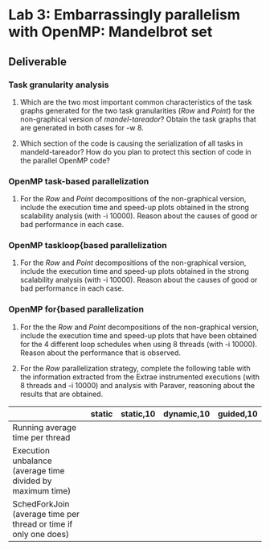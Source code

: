 # Lab 3: Embarrassingly parallelism with OpenMP: Mandelbrot set

## Deliverable

### Task granularity analysis

1. Which are the two most important common characteristics of the task graphs generated for the two task granularities (_Row_ and _Point_) for the non-graphical version of _mandel-tareador_? Obtain the task graphs that are generated in both cases for -w 8.

2. Which section of the code is causing the serialization of all tasks in mandeld-tareador? How do you plan to protect this section of code in the parallel OpenMP code?

### OpenMP task-based parallelization

1. For the _Row_ and _Point_ decompositions of the non-graphical version, include the execution time and speed-up plots obtained in the strong scalability analysis (with -i 10000). Reason about the causes of good or bad performance in each case.

### OpenMP taskloop{based parallelization

1. For the _Row_ and _Point_ decompositions of the non-graphical version, include the execution time and speed-up plots obtained in the strong scalability analysis (with -i 10000). Reason about the causes of good or bad performance in each case.

### OpenMP for{based parallelization

1. For the the _Row_ and _Point_ decompositions of the non-graphical version, include the execution time and speed-up plots that have been obtained for the 4 different loop schedules when using 8 threads (with -i 10000). Reason about the performance that is observed.

2. For the _Row_ parallelization strategy, complete the following table with the information extracted from the Extrae instrumented executions (with 8 threads and -i 10000) and analysis with Paraver, reasoning about the results that are obtained.

|                                                                  | static | static,10 | dynamic,10 | guided,10 |
|------------------------------------------------------------------|--------|-----------|------------|-----------|
|                  Running average time per thread                 |        |           |            |           |
|    Execution unbalance (average time divided by maximum time)    |        |           |            |           |
| SchedForkJoin (average time per thread or time if only one does) |        |           |            |           |
